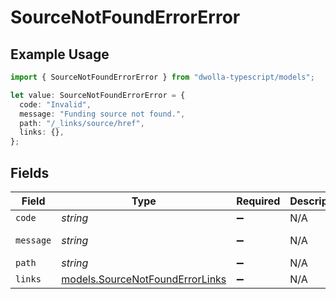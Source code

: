 # SourceNotFoundErrorError

## Example Usage

```typescript
import { SourceNotFoundErrorError } from "dwolla-typescript/models";

let value: SourceNotFoundErrorError = {
  code: "Invalid",
  message: "Funding source not found.",
  path: "/_links/source/href",
  links: {},
};
```

## Fields

| Field                                                                    | Type                                                                     | Required                                                                 | Description                                                              | Example                                                                  |
| ------------------------------------------------------------------------ | ------------------------------------------------------------------------ | ------------------------------------------------------------------------ | ------------------------------------------------------------------------ | ------------------------------------------------------------------------ |
| `code`                                                                   | *string*                                                                 | :heavy_minus_sign:                                                       | N/A                                                                      | Invalid                                                                  |
| `message`                                                                | *string*                                                                 | :heavy_minus_sign:                                                       | N/A                                                                      | Funding source not found.                                                |
| `path`                                                                   | *string*                                                                 | :heavy_minus_sign:                                                       | N/A                                                                      | /_links/source/href                                                      |
| `links`                                                                  | [models.SourceNotFoundErrorLinks](../models/sourcenotfounderrorlinks.md) | :heavy_minus_sign:                                                       | N/A                                                                      | {}                                                                       |